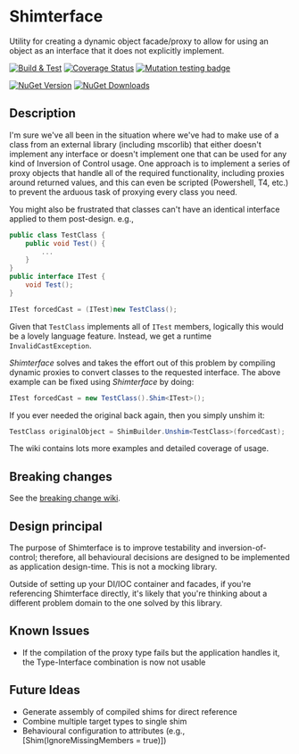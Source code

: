# Shimterface
Utility for creating a dynamic object facade/proxy to allow for using an object as an interface that it does not explicitly implement.

[![Build & Test](https://github.com/IFYates/Shimterface/actions/workflows/dotnet.yml/badge.svg)](https://github.com/IFYates/Shimterface/actions/workflows/dotnet.yml)
[![Coverage Status](https://coveralls.io/repos/github/IFYates/Shimterface/badge.svg?branch=master)](https://coveralls.io/github/IFYates/Shimterface?branch=master)
[![Mutation testing badge](https://img.shields.io/endpoint?style=flat&url=https%3A%2F%2Fbadge-api.stryker-mutator.io%2Fgithub.com%2FIFYates%2FShimterface%2Frefs%2Fheads%2Fmaster)](https://dashboard.stryker-mutator.io/reports/github.com/IFYates/Shimterface/refs/heads/master)

[![NuGet Version](https://img.shields.io/nuget/v/Shimterface.Standard)](https://www.nuget.org/packages/Shimterface.Standard/)
[![NuGet Downloads](https://img.shields.io/nuget/dt/Shimterface.Standard)](https://www.nuget.org/packages/Shimterface.Standard/)

## Description
I'm sure we've all been in the situation where we've had to make use of a class from an external library (including mscorlib) that either doesn't implement any interface or doesn't implement one that can be used for any kind of Inversion of Control usage.
One approach is to implement a series of proxy objects that handle all of the required functionality, including proxies around returned values, and this can even be scripted (Powershell, T4, etc.) to prevent the arduous task of proxying every class you need.

You might also be frustrated that classes can't have an identical interface applied to them post-design. e.g.,

```C#
public class TestClass {
    public void Test() {
        ...
    }
}
public interface ITest {
    void Test();
}

ITest forcedCast = (ITest)new TestClass();
```

Given that `TestClass` implements all of `ITest` members, logically this would be a lovely language feature. Instead, we get a runtime `InvalidCastException`.

_Shimterface_ solves and takes the effort out of this problem by compiling dynamic proxies to convert classes to the requested interface.
The above example can be fixed using _Shimterface_ by doing:

```C#
ITest forcedCast = new TestClass().Shim<ITest>();
```

If you ever needed the original back again, then you simply unshim it:

```C#
TestClass originalObject = ShimBuilder.Unshim<TestClass>(forcedCast);
```

The wiki contains lots more examples and detailed coverage of usage.

## Breaking changes
See the [breaking change wiki](https://github.com/IFYates/Shimterface/wiki/Breaking-changes).

## Design principal
The purpose of Shimterface is to improve testability and inversion-of-control; therefore, all behavioural decisions are designed to be implemented as application design-time.
This is not a mocking library.

Outside of setting up your DI/IOC container and facades, if you're referencing Shimterface directly, it's likely that you're thinking about a different problem domain to the one solved by this library.

## Known Issues
* If the compilation of the proxy type fails but the application handles it, the Type-Interface combination is now not usable

## Future Ideas
* Generate assembly of compiled shims for direct reference
* Combine multiple target types to single shim
* Behavioural configuration to attributes (e.g., [Shim(IgnoreMissingMembers = true)])
